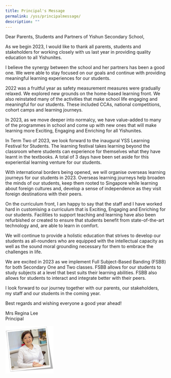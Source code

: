```yaml
---
title: Principal's Message
permalink: /yss/principalmessage/
description: ""
---
```

Dear Parents, Students and Partners of Yishun Secondary School,

As we begin 2023, I would like to thank all parents, students and stakeholders for working closely with us last year in providing quality education to all Yishunites. 

I believe the synergy between the school and her partners has been a good one. We were able to stay focused on our goals and continue with providing meaningful learning experiences for our students.

2022 was a fruitful year as safety measurement measures were gradually relaxed.  We explored new grounds on the home-based learning front. We also reinstated many of the activities that make school life engaging and meaningful for our students. These included CCAs, national competitions, cohort camps and learning journeys. 

In 2023, as we move deeper into normalcy, we have value-added to many of the programmes in school and come up with new ones that will make learning more Exciting, Engaging and Enriching for all Yishunites. 

In Term Two of 2023, we look forward to the inaugural YSS Learning Festival for Students. The learning festival takes learning beyond the classroom where students can experience for themselves what they have learnt in the textbooks.  A total of 3 days have been set aside for this experiential learning venture for our students. 

With international borders being opened, we will organise overseas learning journeys for our students in 2023. Overseas learning journeys help broaden the minds of our students, keep them rooted to Singapore while learning about foreign cultures and, develop a sense of independence as they visit foreign destinations with their peers. 

On the curriculum front, I am happy to say that the staff and I have worked hard in customising a curriculum that is Exciting, Engaging and Enriching for our students. Facilities to support teaching and learning have also been refurbished or created to ensure that students benefit from state-of-the-art technology and, are able to learn in comfort.

We will continue to provide a holistic education that strives to develop our students as all-rounders who are equipped with the intellectual capacity as well as the sound moral grounding necessary for them to embrace the challenges in life. 

We are excited in 2023 as we implement Full Subject-Based Banding (FSBB) for both Secondary One and Two classes. FSBB allows for our students to study subjects at a level that best suits their learning abilities. FSBB also allows for students to interact and integrate better with their peers.

I look forward to our journey together with our parents, our stakeholders, my staff and our students in the coming year.

Best regards and wishing everyone a good year ahead!

Mrs Regina Lee
<br>Principal
	

<img src="/images/Principal-2.jpg" style="width:30%" align="left">